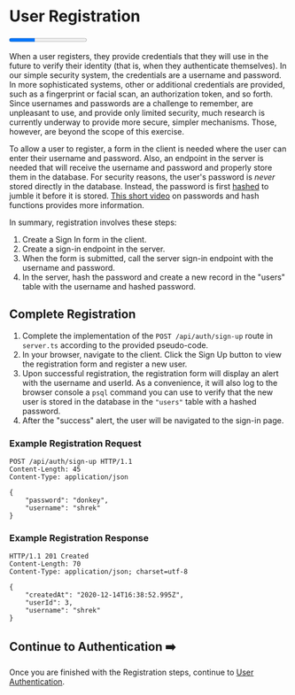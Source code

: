 # User Registration

<progress value="1" max="3"></progress>

When a user registers, they provide credentials that they will use in the future to verify their identity (that is, when they authenticate themselves). In our simple security system, the credentials are a username and password. In more sophisticated systems, other or additional credentials are provided, such as a fingerprint or facial scan, an authorization token, and so forth. Since usernames and passwords are a challenge to remember, are unpleasant to use, and provide only limited security, much research is currently underway to provide more secure, simpler mechanisms. Those, however, are beyond the scope of this exercise.

To allow a user to register, a form in the client is needed where the user can enter their username and password. Also, an endpoint in the server is needed that will receive the username and password and properly store them in the database. For security reasons, the user's password is _never_ stored directly in the database. Instead, the password is first [hashed](https://computersciencewiki.org/index.php/Hashing) to jumble it before it is stored. [This short video](https://www.youtube.com/watch?v=cczlpiiu42M) on passwords and hash functions provides more information.

In summary, registration involves these steps:

1. Create a Sign In form in the client.
1. Create a sign-in endpoint in the server.
1. When the form is submitted, call the server sign-in endpoint with the username and password.
1. In the server, hash the password and create a new record in the "users" table with the username and hashed password.

## Complete Registration

1. Complete the implementation of the `POST /api/auth/sign-up` route in `server.ts` according to the provided pseudo-code.
1. In your browser, navigate to the client. Click the Sign Up button to view the registration form and register a new user.
1. Upon successful registration, the registration form will display an alert with the username and userId. As a convenience, it will also log to the browser console a `psql` command you can use to verify that the new user is stored in the database in the `"users"` table with a hashed password.
1. After the "success" alert, the user will be navigated to the sign-in page.

### Example Registration Request

```
POST /api/auth/sign-up HTTP/1.1
Content-Length: 45
Content-Type: application/json

{
    "password": "donkey",
    "username": "shrek"
}
```

### Example Registration Response

```
HTTP/1.1 201 Created
Content-Length: 70
Content-Type: application/json; charset=utf-8

{
    "createdAt": "2020-12-14T16:38:52.995Z",
    "userId": 3,
    "username": "shrek"
}
```

## Continue to Authentication ➡️

Once you are finished with the Registration steps, continue to [User Authentication](../authentication/).
